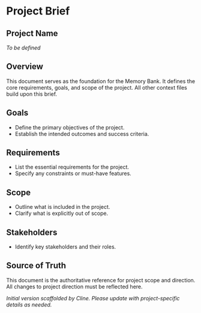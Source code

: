 # Project Brief

## Project Name
*To be defined*

## Overview
This document serves as the foundation for the Memory Bank. It defines the core requirements, goals, and scope of the project. All other context files build upon this brief.

## Goals
- Define the primary objectives of the project.
- Establish the intended outcomes and success criteria.

## Requirements
- List the essential requirements for the project.
- Specify any constraints or must-have features.

## Scope
- Outline what is included in the project.
- Clarify what is explicitly out of scope.

## Stakeholders
- Identify key stakeholders and their roles.

## Source of Truth
This document is the authoritative reference for project scope and direction. All changes to project direction must be reflected here.

*Initial version scaffolded by Cline. Please update with project-specific details as needed.*
